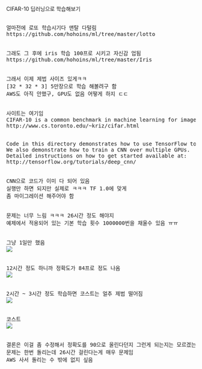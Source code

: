 CIFAR-10 딥러닝으로 학습해보기
<pre>

얼마전에 로또 학습시기다 맨탈 다털림
https://github.com/hohoins/ml/tree/master/lotto


그래도 그 후에 iris 학습 100프로 시키고 자신감 업됨
https://github.com/hohoins/ml/tree/master/Iris


그래서 이제 제법 사이즈 있게ㅋㅋ
[32 * 32 * 3] 5만장으로 학습 해볼려구 함
AWS도 아직 안했구, GPU도 없음 어떻게 하지 ㄷㄷ


사이트는 여기임
CIFAR-10 is a common benchmark in machine learning for image recognition.
http://www.cs.toronto.edu/~kriz/cifar.html


Code in this directory demonstrates how to use TensorFlow to train and evaluate a convolutional neural network (CNN) on both CPU and GPU.
We also demonstrate how to train a CNN over multiple GPUs.
Detailed instructions on how to get started available at:
http://tensorflow.org/tutorials/deep_cnn/


CNN으로 코드가 이미 다 되어 있음
실행만 하면 되지만 실제로 ㅋㅋㅋ TF 1.0에 맞게
좀 마이그레이션 해주어야 함


문제는 너무 느림 ㅋㅋㅋ 26시간 정도 해야지
예제에서 적용되어 있는 기본 학습 횟수 1000000번을 채울수 있음 ㅠㅠ


그냥 1일만 했음
<img src="https://github.com/hohoins/ml/blob/master/cifar10/eval.png?raw=true"/>


12시간 정도 하니까 정확도가 84프로 정도 나옴
<img src="https://github.com/hohoins/ml/blob/master/cifar10/eval_time.png?raw=true"/>


2시간 ~ 3시간 정도 학습하면 코스트는 얼추 제법 떨어짐
<img src="https://github.com/hohoins/ml/blob/master/cifar10/train.png?raw=true"/>


코스트
<img src="https://github.com/hohoins/ml/blob/master/cifar10/train_time.png?raw=true"/>


결론은 이걸 좀 수정해서 정확도를 90으로 올린다던지 그런게 되는지는 모르겠는데
문제는 한번 돌리는데 26시간 걸린다는게 매우 문제임
AWS 사서 돌리는 수 밖에 없지 싶음

</pre>

